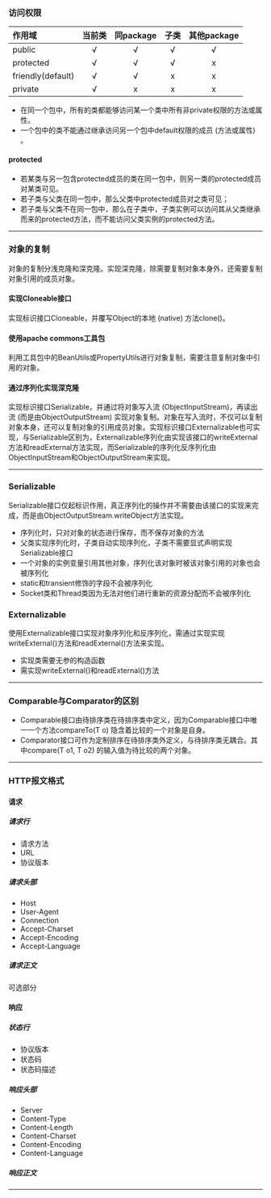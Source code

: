 ### 访问权限

作用域|当前类|同package|子类|其他package
:--|:--:|:--:|:--:|:--:
public|&radic;|&radic;|&radic;|&radic;
protected|&radic;|&radic;|&radic;|x
friendly(default)|&radic;|&radic;|x|x
private|&radic;|x|x|x

* 在同一个包中，所有的类都能够访问某一个类中所有非private权限的方法或属性。
* 一个包中的类不能通过继承访问另一个包中default权限的成员 (方法或属性) 。

#### protected
* 若某类与另一包含protected成员的类在同一包中，则另一类的protected成员对某类可见。
* 若子类与父类在同一包中，那么父类中protected成员对之类可见；
* 若子类与父类不在同一包中，那么在子类中，子类实例可以访问其从父类继承而来的protected方法，而不能访问父类实例的protected方法。

***

### 对象的复制
对象的复制分浅克隆和深克隆。实现深克隆，除需要复制对象本身外，还需要复制对象引用的成员对象。
#### 实现Cloneable接口
实现标识接口Cloneable，并覆写Object的本地 (native) 方法clone()。
#### 使用apache commons工具包
利用工具包中的BeanUtils或PropertyUtils进行对象复制，需要注意复制对象中引用的对象。
#### 通过序列化实现深克隆
实现标识接口Serializable，并通过将对象写入流 (ObjectInputStream)，再读出流 (而是由ObjectOutputStream) 实现对象复制。对象在写入流时，不仅可以复制对象本身，还可以复制对象的引用成员对象。实现标识接口Externalizable也可实现，与Serializable区别为，Externalizable序列化由实现该接口的writeExternal方法和readExternal方法实现，而Serializable的序列化反序列化由ObjectInputStream和ObjectOutputStream来实现。

***

### Serializable
Serializable接口仅起标识作用，真正序列化的操作并不需要由该接口的实现来完成，而是由ObjectOutputStream.writeObject方法实现。
* 序列化时，只对对象的状态进行保存，而不保存对象的方法
* 父类实现序列化时，子类自动实现序列化，子类不需要显式声明实现Serializable接口
* 一个对象的实例变量引用其他对象，序列化该对象时被该对象引用的对象也会被序列化
* static和transient修饰的字段不会被序列化
* Socket类和Thread类因为无法对他们进行重新的资源分配而不会被序列化

### Externalizable
使用Externalizable接口实现对象序列化和反序列化，需通过实现实现writeExternal()方法和readExternal()方法来实现。
* 实现类需要无参的构造函数
* 需实现writeExternal()和readExternal()方法

***

### Comparable与Comparator的区别
* Comparable接口由待排序类在待排序类中定义，因为Comparable接口中唯一一个方法compareTo(T o) 隐含着比较的一个对象是自身。
* Comparator接口可作为定制排序在待排序类外定义，与待排序类无耦合。其中compare(T o1, T o2) 的输入值为待比较的两个对象。
***

### HTTP报文格式
#### 请求
##### 请求行
* 请求方法
* URL
* 协议版本
##### 请求头部
* Host
* User-Agent
* Connection
* Accept-Charset
* Accept-Encoding
* Accept-Language
##### 请求正文
可选部分
#### 响应
##### 状态行
* 协议版本
* 状态码
* 状态码描述
##### 响应头部
* Server
* Content-Type
* Content-Length
* Content-Charset
* Content-Encoding
* Content-Language
##### 响应正文
***
